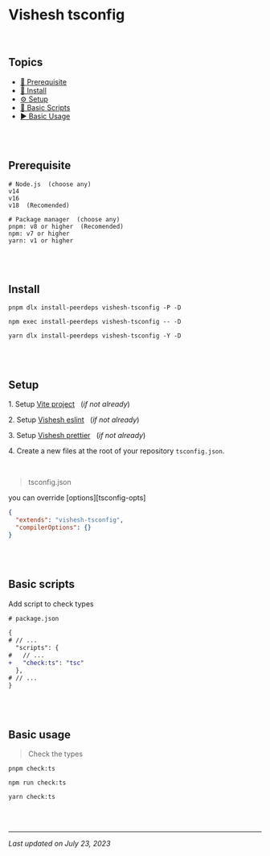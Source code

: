 # Vishesh tsconfig

<br>

## Topics

- [🤞 Prerequisite][pre]
- [📲 Install][install]
- [⚙️ Setup][setup]
- [🦾 Basic Scripts][scripts]
- [▶️ Basic Usage][usage]

<br><br>

## Prerequisite

```shell
# Node.js  (choose any)
v14
v16
v18  (Recomended)

# Package manager  (choose any)
pnpm: v8 or higher  (Recomended)
npm: v7 or higher
yarn: v1 or higher
```

<br><br>

## Install

```shell
pnpm dlx install-peerdeps vishesh-tsconfig -P -D
```

```shell
npm exec install-peerdeps vishesh-tsconfig -- -D
```

```shell
yarn dlx install-peerdeps vishesh-tsconfig -Y -D
```

<br><br>

## Setup

1\. Setup [Vite project][vite] &nbsp;&nbsp;(_if not already_)

2\. Setup [Vishesh eslint][eslint] &nbsp;&nbsp;(_if not already_)

3\. Setup [Vishesh prettier][prettier] &nbsp;&nbsp;(_if not already_)

4\. Create a new files at the root of your repository `tsconfig.json`.

<br>

> tsconfig.json

you can override [options][tsconfig-opts]

```json
{
  "extends": "vishesh-tsconfig",
  "compilerOptions": {}
}
```

<br><br>

## Basic scripts

Add script to check types

```diff
# package.json

{
# // ...
  "scripts": {
#   // ...
+   "check:ts": "tsc"
  },
# // ...
}
```

<br><br>

## Basic usage

> Check the types

```shell
pnpm check:ts
```

```shell
npm run check:ts
```

```shell
yarn check:ts
```

<br><br>

---

_Last updated on July 23, 2023_

[pre]: #prerequisite "Prerequisite"
[install]: #install "Install"
[setup]: #setup "Setup"
[scripts]: #basic-scripts "Basic Scripts"
[usage]: #basic-usage "Basic Usage"
[eslint]: https://github.com/mrjadeja/vishesh/blob/main/src/packages/dev/eslint/README.md "Vishesh eslint documentation"
[prettier]: https://github.com/mrjadeja/vishesh/blob/main/src/packages/dev/prettier/README.md "Vishesh prettier documentation"
[vite]: https://vitejs.dev/guide/#scaffolding-your-first-vite-project "Setup vite project"
